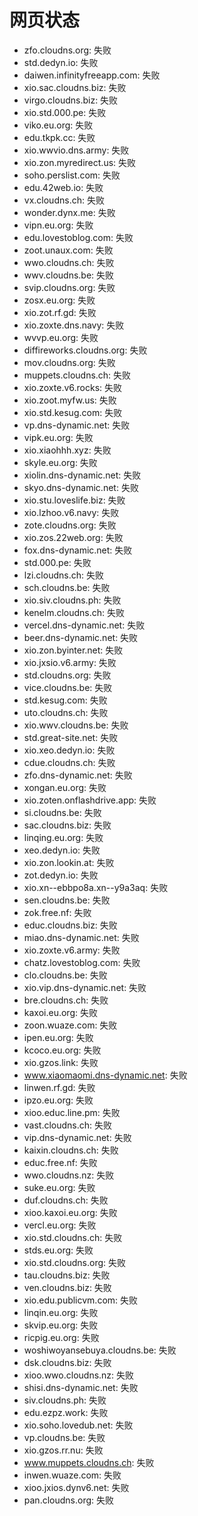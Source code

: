 # 网页状态
- zfo.cloudns.org: 失败
- std.dedyn.io: 失败
- daiwen.infinityfreeapp.com: 失败
- xio.sac.cloudns.biz: 失败
- virgo.cloudns.biz: 失败
- xio.std.000.pe: 失败
- viko.eu.org: 失败
- edu.tkpk.cc: 失败
- xio.wwvio.dns.army: 失败
- xio.zon.myredirect.us: 失败
- soho.perslist.com: 失败
- edu.42web.io: 失败
- vx.cloudns.ch: 失败
- wonder.dynx.me: 失败
- vipn.eu.org: 失败
- edu.lovestoblog.com: 失败
- zoot.unaux.com: 失败
- wwo.cloudns.ch: 失败
- wwv.cloudns.be: 失败
- svip.cloudns.org: 失败
- zosx.eu.org: 失败
- xio.zot.rf.gd: 失败
- xio.zoxte.dns.navy: 失败
- wvvp.eu.org: 失败
- diffireworks.cloudns.org: 失败
- mov.cloudns.org: 失败
- muppets.cloudns.ch: 失败
- xio.zoxte.v6.rocks: 失败
- xio.zoot.myfw.us: 失败
- xio.std.kesug.com: 失败
- vp.dns-dynamic.net: 失败
- vipk.eu.org: 失败
- xio.xiaohhh.xyz: 失败
- skyle.eu.org: 失败
- xiolin.dns-dynamic.net: 失败
- skyo.dns-dynamic.net: 失败
- xio.stu.loveslife.biz: 失败
- xio.lzhoo.v6.navy: 失败
- zote.cloudns.org: 失败
- xio.zos.22web.org: 失败
- fox.dns-dynamic.net: 失败
- std.000.pe: 失败
- lzi.cloudns.ch: 失败
- sch.cloudns.be: 失败
- xio.siv.cloudns.ph: 失败
- kenelm.cloudns.ch: 失败
- vercel.dns-dynamic.net: 失败
- beer.dns-dynamic.net: 失败
- xio.zon.byinter.net: 失败
- xio.jxsio.v6.army: 失败
- std.cloudns.org: 失败
- vice.cloudns.be: 失败
- std.kesug.com: 失败
- uto.cloudns.ch: 失败
- xio.wwv.cloudns.be: 失败
- std.great-site.net: 失败
- xio.xeo.dedyn.io: 失败
- cdue.cloudns.ch: 失败
- zfo.dns-dynamic.net: 失败
- xongan.eu.org: 失败
- xio.zoten.onflashdrive.app: 失败
- si.cloudns.be: 失败
- sac.cloudns.biz: 失败
- linqing.eu.org: 失败
- xeo.dedyn.io: 失败
- xio.zon.lookin.at: 失败
- zot.dedyn.io: 失败
- xio.xn--ebbpo8a.xn--y9a3aq: 失败
- sen.cloudns.be: 失败
- zok.free.nf: 失败
- educ.cloudns.biz: 失败
- miao.dns-dynamic.net: 失败
- xio.zoxte.v6.army: 失败
- chatz.lovestoblog.com: 失败
- clo.cloudns.be: 失败
- xio.vip.dns-dynamic.net: 失败
- bre.cloudns.ch: 失败
- kaxoi.eu.org: 失败
- zoon.wuaze.com: 失败
- ipen.eu.org: 失败
- kcoco.eu.org: 失败
- xio.gzos.link: 失败
- www.xiaomaomi.dns-dynamic.net: 失败
- linwen.rf.gd: 失败
- ipzo.eu.org: 失败
- xioo.educ.line.pm: 失败
- vast.cloudns.ch: 失败
- vip.dns-dynamic.net: 失败
- kaixin.cloudns.ch: 失败
- educ.free.nf: 失败
- wwo.cloudns.nz: 失败
- suke.eu.org: 失败
- duf.cloudns.ch: 失败
- xioo.kaxoi.eu.org: 失败
- vercl.eu.org: 失败
- xio.std.cloudns.ch: 失败
- stds.eu.org: 失败
- xio.std.cloudns.org: 失败
- tau.cloudns.biz: 失败
- ven.cloudns.biz: 失败
- xio.edu.publicvm.com: 失败
- linqin.eu.org: 失败
- skvip.eu.org: 失败
- ricpig.eu.org: 失败
- woshiwoyansebuya.cloudns.be: 失败
- dsk.cloudns.biz: 失败
- xioo.wwo.cloudns.nz: 失败
- shisi.dns-dynamic.net: 失败
- siv.cloudns.ph: 失败
- edu.ezpz.work: 失败
- xio.soho.lovedub.net: 失败
- vp.cloudns.be: 失败
- xio.gzos.rr.nu: 失败
- www.muppets.cloudns.ch: 失败
- inwen.wuaze.com: 失败
- xioo.jxios.dynv6.net: 失败
- pan.cloudns.org: 失败

